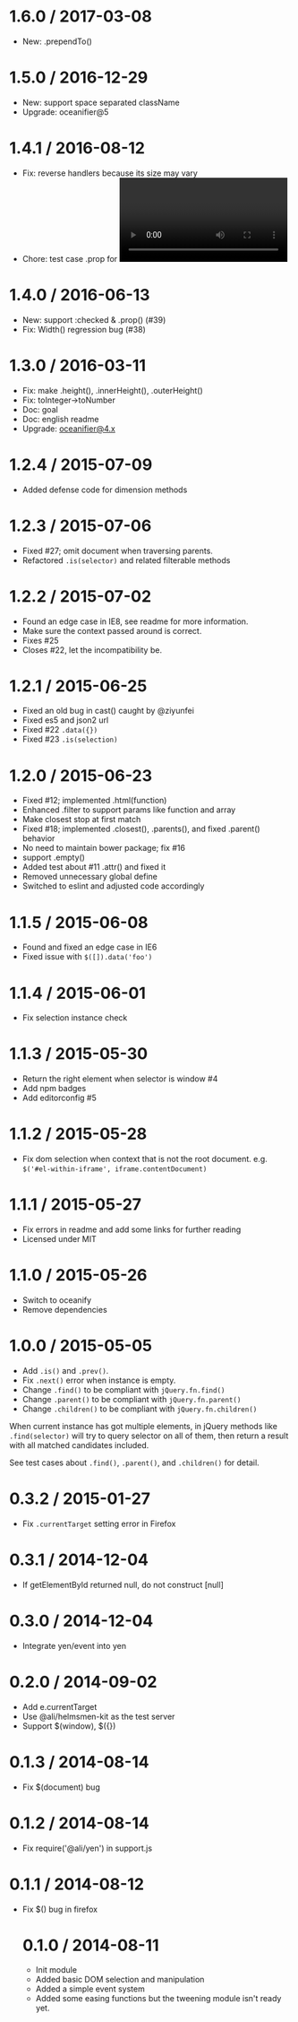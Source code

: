 
1.6.0 / 2017-03-08
==================

  * New: .prependTo()


1.5.0 / 2016-12-29
==================

  * New: support space separated className
  * Upgrade: oceanifier@5


1.4.1 / 2016-08-12
==================

  * Fix: reverse handlers because its size may vary
  * Chore: test case .prop for <video>


1.4.0 / 2016-06-13
==================

  * New: support :checked & .prop() (#39)
  * Fix: Width() regression bug (#38)


1.3.0 / 2016-03-11
==================

  * Fix: make .height(), .innerHeight(), .outerHeight()
  * Fix: toInteger->toNumber
  * Doc: goal
  * Doc: english readme
  * Upgrade: oceanifier@4.x


1.2.4 / 2015-07-09
==================

 * Added defense code for dimension methods


1.2.3 / 2015-07-06
==================

 * Fixed #27; omit document when traversing parents.
 * Refactored `.is(selector)` and related filterable methods


1.2.2 / 2015-07-02
==================

 * Found an edge case in IE8, see readme for more information.
 * Make sure the context passed around is correct. 
 * Fixes #25
 * Closes #22, let the incompatibility be.


1.2.1 / 2015-06-25
==================

 * Fixed an old bug in cast() caught by @ziyunfei
 * Fixed es5 and json2 url
 * Fixed #22 `.data({})`
 * Fixed #23 `.is(selection)`


1.2.0 / 2015-06-23
==================

 * Fixed #12; implemented .html(function)
 * Enhanced .filter to support params like function and array
 * Make closest stop at first match
 * Fixed #18; implemented .closest(), .parents(), and fixed .parent() behavior
 * No need to maintain bower package; fix #16
 * support .empty()
 * Added test about #11 .attr() and fixed it
 * Removed unnecessary global define
 * Switched to eslint and adjusted code accordingly


1.1.5 / 2015-06-08
==================

 * Found and fixed an edge case in IE6
 * Fixed issue with `$([]).data('foo')`


1.1.4 / 2015-06-01
==================

 * Fix selection instance check


1.1.3 / 2015-05-30
==================

 * Return the right element when selector is window #4
 * Add npm badges
 * Add editorconfig #5


1.1.2 / 2015-05-28
==================

 * Fix dom selection when context that is not the root document.
   e.g. `$('#el-within-iframe', iframe.contentDocument)`


1.1.1 / 2015-05-27
==================

 * Fix errors in readme and add some links for further reading
 * Licensed under MIT


1.1.0 / 2015-05-26
==================

 * Switch to oceanify
 * Remove dependencies


1.0.0 / 2015-05-05
==================

 * Add `.is()` and `.prev()`.
 * Fix `.next()` error when instance is empty.
 * Change `.find()` to be compliant with `jQuery.fn.find()`
 * Change `.parent()` to be compliant with `jQuery.fn.parent()`
 * Change `.children()` to be compliant with `jQuery.fn.children()`

When current instance has got multiple elements, in jQuery methods like
`.find(selector)` will try to query selector on all of them, then return a
result with all matched candidates included.

See test cases about `.find()`, `.parent()`, and `.children()` for detail.


0.3.2 / 2015-01-27
==================

 * Fix `.currentTarget` setting error in Firefox


0.3.1 / 2014-12-04
==================

 * If getElementById returned null, do not construct [null]


0.3.0 / 2014-12-04
==================

 * Integrate yen/event into yen


0.2.0 / 2014-09-02
==================

 * Add e.currentTarget
 * Use @ali/helmsmen-kit as the test server
 * Support $(window), $({})


0.1.3 / 2014-08-14
==================

 * Fix $(document) bug


0.1.2 / 2014-08-14
==================

 * Fix require('@ali/yen') in support.js


0.1.1 / 2014-08-12
==================

 * Fix $(<object>) bug in firefox


0.1.0 / 2014-08-11
==================

 * Init module
 * Added basic DOM selection and manipulation
 * Added a simple event system
 * Added some easing functions but the tweening module isn't ready yet.
